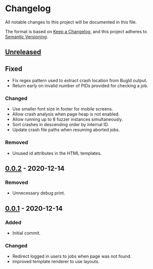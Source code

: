 # Changelog
All notable changes to this project will be documented in this file.

The format is based on [Keep a Changelog](https://keepachangelog.com/en/1.0.0/),
and this project adheres to [Semantic Versioning](https://semver.org/spec/v2.0.0.html).

## [Unreleased]
## Fixed
- Fix regex pattern used to extract crash location from BugId output.
- Return early on invalid number of PIDs provided for checking a job.

### Changed
- Use smaller font size in footer for mobile screens.
- Allow crash analysis when page heap is not enabled.
- Allow running up to 8 fuzzer instances simultaneously.
- Sort crashes in descending order by internal ID.
- Update crash file paths when resuming aborted jobs.

### Removed
- Unused id attributes in the HTML templates.

## [0.0.2] - 2020-12-14
### Removed
- Unnecessary debug print.

## [0.0.1] - 2020-12-14
### Added
- Initial commit.

### Changed
- Redirect logged in users to jobs when page was not found.
- Improved template renderer to use layouts.

[Unreleased]: https://github.com/sgabe/winaflpet/compare/v0.0.2...HEAD
[0.0.2]: https://github.com/sgabe/winaflpet/releases/tag/v0.0.2
[0.0.1]: https://github.com/sgabe/winaflpet/releases/tag/v0.0.1